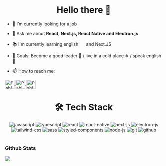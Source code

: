 <h1 align="center">Hello there 👋</h1>
<!-- <p align="center">
  <a href="https://github.com/pabloborgesmartins?tab=followers">
    <img src="https://img.shields.io/github/followers/pabloborgesmartins?label=Followers&logo=GitHub&style=for-the-badge" alt="GitHub badge" />
  </a>
</p> -->

<!-- - 🔭 I’m currently working at [A Recreativa](https://arecreativa.com.br/) -->
- 🔭 I’m currently looking for a job

- 💬 Ask me about **React, Next.js, React Native and Electron.js**

- 📚 I'm currently learning english <img src="https://cdn-icons-png.flaticon.com/128/197/197484.png" width="17" /> and Next.JS

- 🎯 Goals: Become a good leader 🌱 / live in a cold place ❄ / speak english 🚀

- 📫 How to reach me: 
<a href="https://www.linkedin.com/in/pablo-borges-martins/" target="_blank">
  <img align="center" src="https://cdn.worldvectorlogo.com/logos/linkedin-icon.svg" alt="Pablo Borges Martins" height="30" width="30" />
</a> 
<a href="mailto:pablo.martins1998@gmail.com" target="_blank">
  <img align="center" src="https://cdn.worldvectorlogo.com/logos/gmail-icon.svg"  alt="Pablo Borges Martins" height="30" width="30" />
</a> 
<a href="https://wa.me/5535984644957" target="_blank">
  <img align="center" src="https://cdn.worldvectorlogo.com/logos/whatsapp-symbol.svg" alt="Pablo Borges Martins" height="30" width="30" />
</a>

<br>
<div align="center">
  <h1>🛠&nbsp;Tech Stack</h1>
  <img src="https://img.shields.io/badge/JavaScript-F7DF1E?style=for-the-badge&logo=javascript&logoColor=black" alt="javascript"/>
  <img src="https://img.shields.io/badge/TypeScript-007ACC?style=for-the-badge&logo=typescript&logoColor=white" alt="typescript"/>
  
  <img src="https://img.shields.io/badge/React-20232A?style=for-the-badge&logo=react&logoColor=61DAFB" alt="react"/>
  <img src="https://img.shields.io/badge/React_Native-20232A?style=for-the-badge&logo=react&logoColor=61DAFB" alt="react-native"/>
  <img src="https://img.shields.io/badge/Next.js-100000?style=for-the-badge&logo=next.js&logoColor=white" alt="next-js"/>
  <img src="https://img.shields.io/badge/Electron.js-20232A?style=for-the-badge&logo=electron&logoColor=61DAFB" alt="electron-js"/>

  <img src="https://img.shields.io/badge/Tailwind_CSS-38B2AC?style=for-the-badge&logo=tailwind-css&logoColor=white" alt="tailwind-css"/>
  <img src="https://img.shields.io/badge/sass-ce679a?style=for-the-badge&logo=sass&logoColor=white" alt="sass"/>
  <img src="https://img.shields.io/badge/styled_components-89b0ae?style=for-the-badge&logo=styled-components&logoColor=white" alt="styled-components"/>
  
  <img src="https://img.shields.io/badge/Node.js-43853D?style=for-the-badge&logo=node.js&logoColor=white" alt="node-js"/>
  <img src="https://img.shields.io/badge/GIT-E44C30?style=for-the-badge&logo=git&logoColor=white" alt="git"/>
  <img src="https://img.shields.io/badge/GitHub-100000?style=for-the-badge&logo=github&logoColor=white" alt="github"/>
</div>
<br>

### Github Stats
<div>
  <a href="https://github-readme-stats.vercel.app/api/top-langs/?username=pabloborgesmartins&theme=dracula&hide=html">
    <img align="left" src="https://github-readme-stats.vercel.app/api/top-langs/?username=pabloborgesmartins&layout=compact&theme=dracula&hide=html" />
  </a>
</div>

<!--
**PabloBorgesMartins/pabloborgesmartins** is a ✨ _special_ ✨ repository because its `README.md` (this file) appears on your GitHub profile.

Here are some ideas to get you started:

- 🔭 I’m currently working on ...
- 🌱 I’m currently learning ...
- 👯 I’m looking to collaborate on ...
- 🤔 I’m looking for help with ...
- 💬 Ask me about ...
- 📫 How to reach me: ...
- 😄 Pronouns: ...
- ⚡ Fun fact: ...
-->

